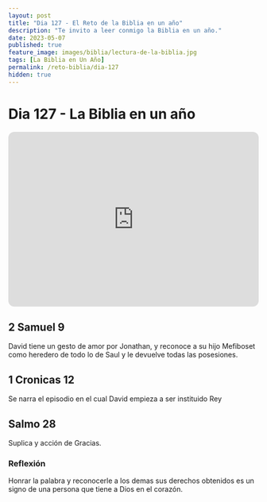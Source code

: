 ```yaml
---
layout: post
title: "Dia 127 - El Reto de la Biblia en un año"
description: "Te invito a leer conmigo la Biblia en un año."
date: 2023-05-07
published: true
feature_image: images/biblia/lectura-de-la-biblia.jpg
tags: [La Biblia en Un Año]
permalink: /reto-biblia/dia-127
hidden: true
---
```


# Dia 127 - La Biblia en un año 
<iframe style="border-radius:12px" src="https://open.spotify.com/embed/episode/3NBqgkPgq0Xf5uArELoUVX?utm_source=generator" width="100%" height="352" frameBorder="0" allowfullscreen="" allow="autoplay; clipboard-write; encrypted-media; fullscreen; picture-in-picture" loading="lazy"></iframe>

## 2 Samuel 9
David tiene un gesto de amor por Jonathan, y reconoce a su hijo Mefiboset como heredero de todo lo de Saul y le devuelve todas las posesiones.

## 1 Cronicas 12
Se narra el episodio en el cual David empieza a ser instituido Rey

## Salmo 28
Suplica y acción de Gracias.

### Reflexión
Honrar la palabra y reconocerle a los demas sus derechos obtenidos es un signo de una persona que tiene a Dios en el corazón.

